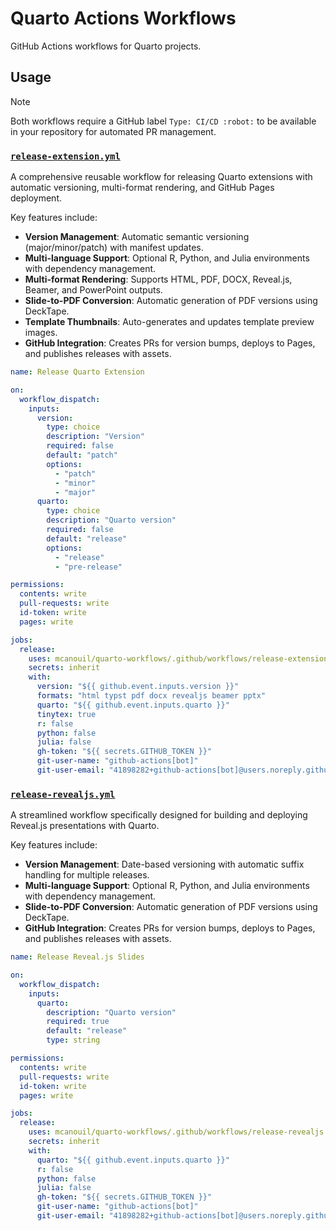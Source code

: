 # Quarto Actions Workflows

GitHub Actions workflows for Quarto projects.

## Usage

> [!NOTE]
> Both workflows require a GitHub label `Type: CI/CD :robot:` to be available in your repository for automated PR management.

### [`release-extension.yml`](.github/workflows/release-extension.yml)

A comprehensive reusable workflow for releasing Quarto extensions with automatic versioning, multi-format rendering, and GitHub Pages deployment.

Key features include:

- **Version Management**: Automatic semantic versioning (major/minor/patch) with manifest updates.
- **Multi-language Support**: Optional R, Python, and Julia environments with dependency management.
- **Multi-format Rendering**: Supports HTML, PDF, DOCX, Reveal.js, Beamer, and PowerPoint outputs.
- **Slide-to-PDF Conversion**: Automatic generation of PDF versions using DeckTape.
- **Template Thumbnails**: Auto-generates and updates template preview images.
- **GitHub Integration**: Creates PRs for version bumps, deploys to Pages, and publishes releases with assets.

```yaml
name: Release Quarto Extension

on:
  workflow_dispatch:
    inputs:
      version:
        type: choice
        description: "Version"
        required: false
        default: "patch"
        options:
          - "patch"
          - "minor"
          - "major"
      quarto:
        type: choice
        description: "Quarto version"
        required: false
        default: "release"
        options:
          - "release"
          - "pre-release"

permissions:
  contents: write
  pull-requests: write
  id-token: write
  pages: write

jobs:
  release:
    uses: mcanouil/quarto-workflows/.github/workflows/release-extension.yml@main
    secrets: inherit
    with:
      version: "${{ github.event.inputs.version }}"
      formats: "html typst pdf docx revealjs beamer pptx"
      quarto: "${{ github.event.inputs.quarto }}"
      tinytex: true
      r: false
      python: false
      julia: false
      gh-token: "${{ secrets.GITHUB_TOKEN }}"
      git-user-name: "github-actions[bot]"
      git-user-email: "41898282+github-actions[bot]@users.noreply.github.com"
```

### [`release-revealjs.yml`](.github/workflows/release-revealjs.yml)

A streamlined workflow specifically designed for building and deploying Reveal.js presentations with Quarto.

Key features include:

- **Version Management**: Date-based versioning with automatic suffix handling for multiple releases.
- **Multi-language Support**: Optional R, Python, and Julia environments with dependency management.
- **Slide-to-PDF Conversion**: Automatic generation of PDF versions using DeckTape.
- **GitHub Integration**: Creates PRs for version bumps, deploys to Pages, and publishes releases with assets.

```yaml
name: Release Reveal.js Slides

on:
  workflow_dispatch:
    inputs:
      quarto:
        description: "Quarto version"
        required: true
        default: "release"
        type: string

permissions:
  contents: write
  pull-requests: write
  id-token: write
  pages: write

jobs:
  release:
    uses: mcanouil/quarto-workflows/.github/workflows/release-revealjs.yml@main
    secrets: inherit
    with:
      quarto: "${{ github.event.inputs.quarto }}"
      r: false
      python: false
      julia: false
      gh-token: "${{ secrets.GITHUB_TOKEN }}"
      git-user-name: "github-actions[bot]"
      git-user-email: "41898282+github-actions[bot]@users.noreply.github.com"
```
